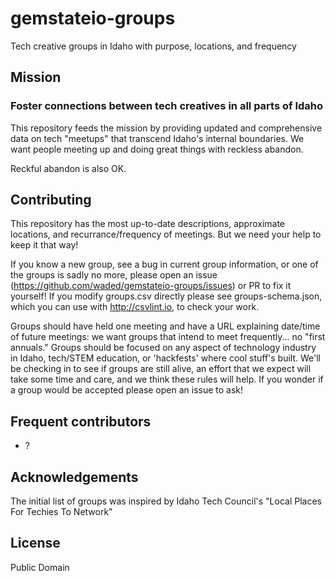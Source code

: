 # gemstateio-groups
Tech creative groups in Idaho with purpose, locations, and frequency

## Mission
### Foster connections between tech creatives in all parts of Idaho
This repository feeds the mission by providing updated and comprehensive data on tech "meetups" that transcend Idaho's internal boundaries. We want people meeting up and doing great things with reckless abandon.

Reckful abandon is also OK.

## Contributing
This repository has the most up-to-date descriptions, approximate locations, and recurrance/frequency of meetings. But we need your help to keep it that way! 

If you know a new group, see a bug in current group information, or one of the groups is sadly no more, please open an issue (https://github.com/waded/gemstateio-groups/issues) or PR to fix it yourself! If you modify groups.csv directly please see groups-schema.json, which you can use with http://csvlint.io, to check your work.

Groups should have held one meeting and have a URL explaining date/time of future meetings: we want groups that intend to meet frequently... no "first annuals." Groups should be focused on any aspect of technology industry in Idaho, tech/STEM education, or 'hackfests' where cool stuff's built. We'll be checking in to see if groups are still alive, an effort that we expect will take some time and care, and we think these rules will help. If you wonder if a group would be accepted please open an issue to ask!

## Frequent contributors
- ?

## Acknowledgements
The initial list of groups was inspired by Idaho Tech Council's "Local Places For Techies To Network"

## License
Public Domain
